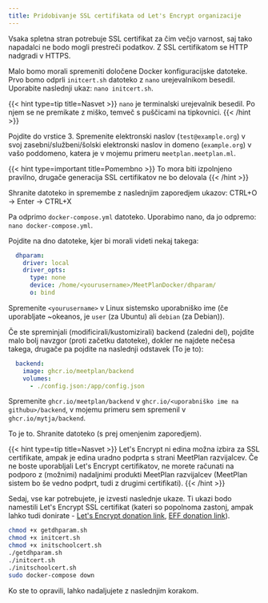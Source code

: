 ```yaml
---
title: Pridobivanje SSL certifikata od Let's Encrypt organizacije
---
```


Vsaka spletna stran potrebuje SSL certifikat za čim večjo varnost, saj tako napadalci ne bodo mogli prestreči podatkov. Z SSL certifikatom se HTTP nadgradi v HTTPS.

Malo bomo morali spremeniti določene Docker konfiguracijske datoteke. Prvo bomo odprli `initcert.sh` datoteko z `nano` urejevalnikom besedil. Uporabite naslednji ukaz: `nano initcert.sh`.

{{< hint type=tip title=Nasvet >}}
`nano` je terminalski urejevalnik besedil. Po njem se ne premikate z miško, temveč s puščicami na tipkovnici.
{{< /hint >}}

Pojdite do vrstice 3. Spremenite elektronski naslov (`test@example.org`) v svoj zasebni/službeni/šolski elektronski naslov in domeno (`example.org`) v vašo poddomeno, katera je v mojemu primeru `meetplan.meetplan.ml`.

{{< hint type=important title=Pomembno >}}
To mora biti izpolnjeno pravilno, drugače generacija SSL certifikatov ne bo delovala
{{< /hint >}}

Shranite datoteko in spremembe z naslednjim zaporedjem ukazov: CTRL+O -> Enter -> CTRL+X

Pa odprimo `docker-compose.yml` datoteko. Uporabimo nano, da jo odpremo: `nano docker-compose.yml`.

Pojdite na dno datoteke, kjer bi morali videti nekaj takega:
```yml
  dhparam:
    driver: local
    driver_opts:
      type: none
      device: /home/<yourusername>/MeetPlanDocker/dhparam/
      o: bind
```

Spremenite `<yourusername>` v Linux sistemsko uporabniško ime (če uporabljate ~okeanos, je `user` (za Ubuntu) ali `debian` (za Debian)).

Če ste spreminjali (modificirali/kustomizirali) backend (zaledni del), pojdite malo bolj navzgor (proti začetku datoteke), dokler ne najdete nečesa takega, drugače pa pojdite na naslednji odstavek (To je to):
```yml
  backend:
    image: ghcr.io/meetplan/backend
    volumes:
      - ./config.json:/app/config.json
```
Spremenite `ghcr.io/meetplan/backend` v `ghcr.io/<uporabniško ime na githubu>/backend`, v mojemu primeru sem spremenil v `ghcr.io/mytja/backend`.



To je to. Shranite datoteko (s prej omenjenim zaporedjem).

{{< hint type=tip title=Nasvet >}}
Let's Encrypt ni edina možna izbira za SSL certifikate, ampak je edina uradno podprta s strani MeetPlan razvijalcev. Če ne boste uporabljali Let's Encrypt certifikatov, ne morete računati na podporo z (možnimi) nadaljnimi produkti MeetPlan razvijalcev (MeetPlan sistem bo še vedno podprt, tudi z drugimi certifikati).
{{< /hint >}}

Sedaj, vse kar potrebujete, je izvesti naslednje ukaze. Ti ukazi bodo namestili Let's Encrypt SSL certifikat (kateri so popolnoma zastonj, ampak lahko tudi donirate - [Let's Encrypt donation link](https://letsencrypt.org/donate), [EFF donation link](https://eff.org/donate-le)).
```sh
chmod +x getdhparam.sh
chmod +x initcert.sh
chmod +x initschoolcert.sh
./getdhparam.sh
./initcert.sh
./initschoolcert.sh
sudo docker-compose down
```

Ko ste to opravili, lahko nadaljujete z naslednjim korakom.
